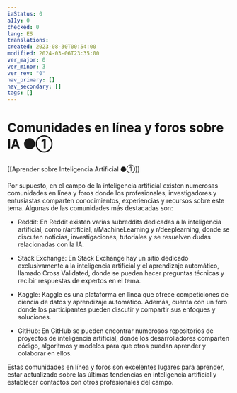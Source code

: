 ```yaml
---
iaStatus: 0
a11y: 0
checked: 0
lang: ES
translations: 
created: 2023-08-30T00:54:00
modified: 2024-03-06T23:35:00
ver_major: 0
ver_minor: 3
ver_rev: "0"
nav_primary: []
nav_secondary: []
tags: []
---
```

# Comunidades en línea y foros sobre IA ⚫①

[[Aprender sobre Inteligencia Artificial ⚫①]]

Por supuesto, en el campo de la inteligencia artificial existen numerosas comunidades en línea y foros donde los profesionales, investigadores y entusiastas comparten conocimientos, experiencias y recursos sobre este tema. Algunas de las comunidades más destacadas son:

- Reddit: En Reddit existen varias subreddits dedicadas a la inteligencia artificial, como r/artificial, r/MachineLearning y r/deeplearning, donde se discuten noticias, investigaciones, tutoriales y se resuelven dudas relacionadas con la IA.

- Stack Exchange: En Stack Exchange hay un sitio dedicado exclusivamente a la inteligencia artificial y el aprendizaje automático, llamado Cross Validated, donde se pueden hacer preguntas técnicas y recibir respuestas de expertos en el tema.

- Kaggle: Kaggle es una plataforma en línea que ofrece competiciones de ciencia de datos y aprendizaje automático. Además, cuenta con un foro donde los participantes pueden discutir y compartir sus enfoques y soluciones.

- GitHub: En GitHub se pueden encontrar numerosos repositorios de proyectos de inteligencia artificial, donde los desarrolladores comparten código, algoritmos y modelos para que otros puedan aprender y colaborar en ellos.

Estas comunidades en línea y foros son excelentes lugares para aprender, estar actualizado sobre las últimas tendencias en inteligencia artificial y establecer contactos con otros profesionales del campo.
